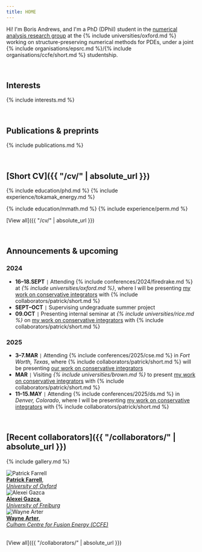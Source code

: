 ```yaml
---
title: HOME
---
```


Hi! I'm Boris Andrews, and I'm a PhD (DPhil) student in the [numerical analysis research group](https://www.maths.ox.ac.uk/groups/numerical-analysis/) at the {% include universities/oxford.md %} working on structure-preserving numerical methods for PDEs, under a joint {% include organisations/epsrc.md %}/{% include organisations/ccfe/short.md %} studentship.

<br>

## Interests

{% include interests.md %}

<br>

<!-- ## [Publications & preprints]({{ "/publications/" | absolute_url }}) -->
## Publications & preprints

{% include publications.md %}

<!-- [View all]({{ "/publications/" | absolute_url }}) -->

<br>

## [Short CV]({{ "/cv/" | absolute_url }})

{% include education/phd.md %}
{% include experience/tokamak_energy.md %}

{% include education/mmath.md %}
{% include experience/perm.md %}

[View all]({{ "/cv/" | absolute_url }})

<br>

## Announcements & upcoming

### 2024
- **16–18.SEPT** <code>&#124;</code> Attending {% include conferences/2024/firedrake.md %} at *{% include universities/oxford.md %}*, where I will be presenting [my work on conservative integrators](publications/sp-integrators/index.md) with {% include collaborators/patrick/short.md %}
- **SEPT–OCT** <code>&#124;</code> Supervising undegraduate summer project
- **09.OCT** <code>&#124;</code> Presenting internal seminar at *{% include universities/rice.md %}* on [my work on conservative integrators](publications/sp-integrators/index.md) with {% include collaborators/patrick/short.md %}

### 2025
- **3–7.MAR** <code>&#124;</code> Attending {% include conferences/2025/cse.md %} in *Fort Worth, Texas*, where {% include collaborators/patrick/short.md %} will be presenting [our work on conservative integrators](publications/sp-integrators/index.md)
- **MAR** <code>&#124;</code> Visiting *{% include universities/brown.md %}* to present [my work on conservative integrators](publications/sp-integrators/index.md) with {% include collaborators/patrick/short.md %}
- **11–15.MAY** <code>&#124;</code> Attending {% include conferences/2025/ds.md %} in *Denver, Colorado*, where I will be presenting [my work on conservative integrators](publications/sp-integrators/index.md) with {% include collaborators/patrick/short.md %}

<br>

## [Recent collaborators]({{ "/collaborators/" | absolute_url }})

{% include gallery.md %}

<div class="gallery">
    <div class="gallery-item">
        <img src="{{ '/assets/img/collaborators/patrick.jpg' | relative_url }}" alt="Patrick Farrell">
        <div class="caption"><a href="https://pefarrell.org/"><b>Patrick Farrell</b></a>, <br> <a href="https://www.maths.ox.ac.uk/"><em>University of Oxford</em></a></div>
    </div>
    <div class="gallery-item">
        <img src="{{ '/assets/img/collaborators/alexei.jpeg' | relative_url }}" alt="Alexei Gazca">
        <div class="caption"><a href="https://gazcaorozco.github.io/home/"><b>Alexei Gazca</b></a>, <br> <a href="https://www.math.uni-freiburg.de/index.html"><em>University of Freiburg</em></a></div>
    </div>
    <div class="gallery-item">
        <img src="{{ '/assets/img/collaborators/wayne.jpeg' | relative_url }}" alt="Wayne Arter">
        <div class="caption"><a href="https://www.linkedin.com/in/wayne-arter-86375211/"><b>Wayne Arter</b></a>, <br> <a href="https://ccfe.ukaea.uk/"><em>Culham Centre for Fusion Energy (CCFE)</em></a></div>
    </div>
</div>

<br>

[View all]({{ "/collaborators/" | absolute_url }})

